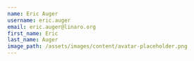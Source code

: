 ```yaml
---
name: Eric Auger
username: eric.auger
email: eric.auger@linaro.org
first_name: Eric
last_name: Auger
image_path: /assets/images/content/avatar-placeholder.png
---
```


